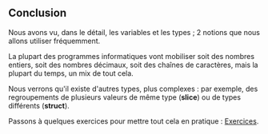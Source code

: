 ## Conclusion

Nous avons vu, dans le détail, les variables et les types ; 2 notions que nous allons utiliser fréquemment. 

La plupart des programmes informatiques vont mobiliser soit des nombres entiers, soit des nombres décimaux, soit des chaînes de caractères, mais la plupart du temps, un mix de tout cela.

Nous verrons qu'il existe d'autres types, plus complexes : par exemple, des regroupements de plusieurs valeurs de même type (**slice**) ou de types différents (**struct**). 

Passons à quelques exercices pour mettre tout cela en pratique : [Exercices](./02_70_Exercices.md).